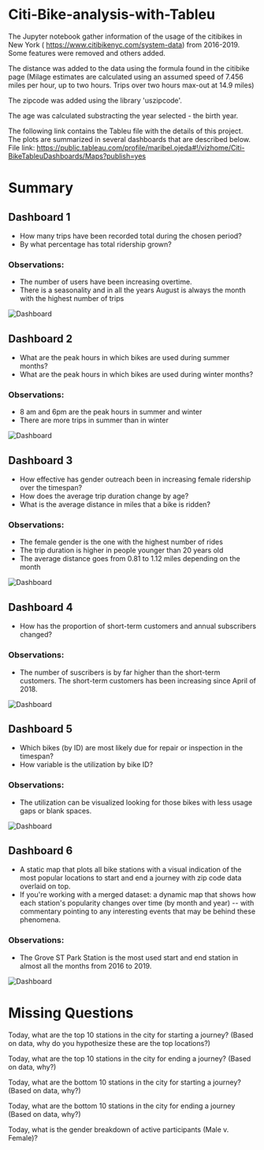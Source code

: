 # Citi-Bike-analysis-with-Tableu
The Jupyter notebook gather information of the usage of the citibikes in New York ( https://www.citibikenyc.com/system-data) from 2016-2019. Some features were removed and others added.

The distance was added to the data using the formula found in the citibike page (Milage estimates are calculated using an assumed speed of 7.456 miles per hour, up to two hours. Trips over two hours max-out at 14.9 miles)

The zipcode was added using the library 'uszipcode'.

The age was calculated substracting the year selected - the birth year.

The following link contains the Tableu file with the details of this project. The plots are summarized in several dashboards that are described below.
File link: https://public.tableau.com/profile/maribel.ojeda#!/vizhome/Citi-BikeTableuDashboards/Maps?publish=yes

# Summary

## Dashboard 1
* How many trips have been recorded total during the chosen period?
* By what percentage has total ridership grown?

### Observations:
* The number of users have been increasing overtime.
* There is a seasonality and in all the years August is always the month with the highest number of trips

![Dashboard](images/Dash1.png)

## Dashboard 2
* What are the peak hours in which bikes are used during summer months?
* What are the peak hours in which bikes are used during winter months?

### Observations:
* 8 am and 6pm are the peak hours in summer and winter
* There are more trips in summer than in winter 

![Dashboard](images/Dash2.png)

## Dashboard 3
* How effective has gender outreach been in increasing female ridership over the timespan?
* How does the average trip duration change by age?
* What is the average distance in miles that a bike is ridden?

### Observations:
* The female gender is the one with the highest number of rides
* The trip duration is higher in people younger than 20 years old
* The average distance goes from 0.81 to 1.12 miles depending on the month

![Dashboard](images/Dash3.png)

## Dashboard 4
* How has the proportion of short-term customers and annual subscribers changed?

### Observations:
* The number of suscribers is by far higher than the short-term customers. The short-term customers has been increasing since April of 2018.

![Dashboard](images/Dash4.png)

## Dashboard 5
* Which bikes (by ID) are most likely due for repair or inspection in the timespan?
* How variable is the utilization by bike ID?

### Observations:
* The utilization can be visualized looking for those bikes with less usage gaps or blank spaces.

![Dashboard](images/Dash5.png)

## Dashboard 6
* A static map that plots all bike stations with a visual indication of the most popular locations to start and end a journey with zip code data overlaid on top.
* If you're working with a merged dataset: a dynamic map that shows how each station's popularity changes over time (by month and year) -- with commentary pointing to any interesting events that may be behind these phenomena.

### Observations:
* The Grove ST Park Station is the most used start and end station in almost all the months from 2016 to 2019.

![Dashboard](images/Dash6.png)


# Missing Questions
Today, what are the top 10 stations in the city for starting a journey? (Based on data, why do you hypothesize these are the top locations?)

Today, what are the top 10 stations in the city for ending a journey? (Based on data, why?)

Today, what are the bottom 10 stations in the city for starting a journey? (Based on data, why?)

Today, what are the bottom 10 stations in the city for ending a journey (Based on data, why?)

Today, what is the gender breakdown of active participants (Male v. Female)?
